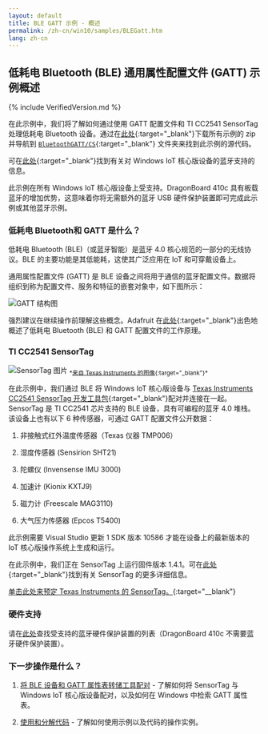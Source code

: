 ```yaml
---
layout: default
title: BLE GATT 示例 - 概述
permalink: /zh-cn/win10/samples/BLEGatt.htm
lang: zh-cn
---
```


## 低耗电 Bluetooth \(BLE\) 通用属性配置文件 \(GATT\) 示例概述

{% include VerifiedVersion.md %}

在此示例中，我们将了解如何通过使用 GATT 配置文件和 TI CC2541 SensorTag 处理低耗电 Bluetooth 设备。通过在[此处](https://github.com/ms-iot/samples/archive/develop.zip){:target="_blank"}下载所有示例的 zip 并导航到 [`BluetoothGATT/CS`](https://github.com/ms-iot/samples/tree/develop/BluetoothGATT/CS){:target="_blank"} 文件夹来找到此示例的源代码。

可在[此处]({{site.baseurl}}/{{page.lang}}/win10/Bluetooth.htm){:target="_blank"}找到有关对 Windows IoT 核心版设备的蓝牙支持的信息。

此示例在所有 Windows IoT 核心版设备上受支持。DragonBoard 410c 具有板载蓝牙的增加优势，这意味着你将无需额外的蓝牙 USB 硬件保护装置即可完成此示例或其他蓝牙示例。

### 低耗电 Bluetooth和 GATT 是什么？
低耗电 Bluetooth \(BLE\)（或蓝牙智能）是蓝牙 4.0 核心规范的一部分的无线协议。BLE 的主要功能是其低能耗，这使其广泛应用在 IoT 和可穿戴设备上。

通用属性配置文件 \(GATT\) 是 BLE 设备之间将用于通信的蓝牙配置文件。数据将组织到称为配置文件、服务和特征的嵌套对象中，如下图所示：

![GATT 结构图]({{site.baseurl}}/Resources/images/BLEGatt/GattDiagram.png)

强烈建议在继续操作前理解这些概念。Adafruit 在[此处](https://learn.adafruit.com/introduction-to-bluetooth-low-energy/introduction){:target="_blank"}出色地概述了低耗电 Bluetooth \(BLE\) 和 GATT 配置文件的工作原理。

### TI CC2541 SensorTag

![SensorTag 图片]({{site.baseurl}}/Resources/images/BLEGatt/SensorTag_with_iPad.jpg) <sub>\*[来自 Texas Instruments 的图像](http://processors.wiki.ti.com/index.php/File:SensorTag_with_iPad.jpg){:target="_blank"}\*</sub>

在此示例中，我们通过 BLE 将 Windows IoT 核心版设备与 [Texas Instruments CC2541 SensorTag 开发工具包](http://www.ti.com/tool/cc2541dk-sensor){:target="_blank"}配对并连接在一起。SensorTag 是 TI CC2541 芯片支持的 BLE 设备，具有可编程的蓝牙 4.0 堆栈。该设备上也有以下 6 种传感器，可通过 GATT 配置文件公开数据：

1. 非接触式红外温度传感器（Texas 仪器 TMP006）

2. 湿度传感器 \(Sensirion SHT21\)

3. 陀螺仪 \(Invensense IMU 3000\)

4. 加速计 \(Kionix KXTJ9\)

5. 磁力计 \(Freescale MAG3110\)

6. 大气压力传感器 \(Epcos T5400\)

此示例需要 Visual Studio 更新 1 SDK 版本 10586 才能在设备上的最新版本的 IoT 核心版操作系统上生成和运行。

在此示例中，我们正在 SensorTag 上运行固件版本 1.4.1。可在[此处](http://processors.wiki.ti.com/index.php/SensorTag_User_Guide){:target="_blank"}找到有关 SensorTag 的更多详细信息。

[单击此处来预定 Texas Instruments 的 SensorTag。](http://www.ti.com/tool/cc2650stk#buy){:target="__blank"}

### 硬件支持

请在[此处]({{site.baseurl}}/{{page.lang}}/win10/SupportedInterfaces.htm)查找受支持的蓝牙硬件保护装置的列表（DragonBoard 410c 不需要蓝牙硬件保护装置）。

### 下一步操作是什么？
1. [将 BLE 设备和 GATT 属性表转储工具配对]({{site.baseurl}}/{{page.lang}}/win10/samples/BLEGatt1.htm) - 了解如何将 SensorTag 与 Windows IoT 核心版设备配对，以及如何在 Windows 中检索 GATT 属性表。

2. [使用和分解代码]({{site.baseurl}}/{{page.lang}}/win10/samples/BLEGatt2.htm) - 了解如何使用示例以及代码的操作实例。

